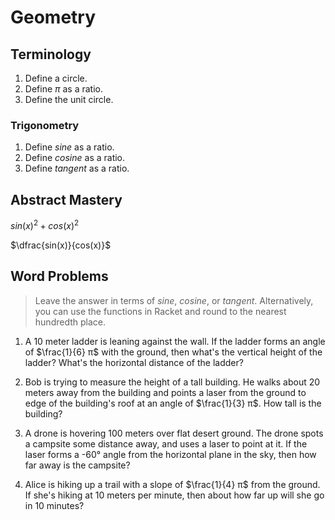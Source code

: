 # Geometry

## Terminology

1. Define a circle.
2. Define $π$ as a ratio.
3. Define the unit circle.

### Trigonometry

1. Define $sine$ as a ratio.
2. Define $cosine$ as a ratio.
3. Define $tangent$ as a ratio.

## Abstract Mastery

$sin(x)^2 + cos(x)^2$

$\dfrac{sin(x)}{cos(x)}$ 

## Word Problems

> Leave the answer in terms of $sine$, $cosine$, or $tangent$. Alternatively,
> you can use the functions in Racket and round to the nearest hundredth place.

1. A 10 meter ladder is leaning against the wall. If the ladder forms an angle of 
   $\frac{1}{6} π$ with the ground, then what's the vertical height of the ladder?
   What's the horizontal distance of the ladder?

2. Bob is trying to measure the height of a tall building. He walks about 20 meters
   away from the building and points a laser from the ground to edge of the 
   building's roof at an angle of $\frac{1}{3} π$. How tall is the building?

3. A drone is hovering 100 meters over flat desert ground. The drone spots a 
   campsite some distance away, and uses a laser to point at it. If the laser forms 
   a -60° angle from the horizontal plane in the sky, then how far away is the 
   campsite?

4. Alice is hiking up a trail with a slope of $\frac{1}{4} π$ from the ground. 
   If she's hiking at 10 meters per minute, then about how far up will she go in 
   10 minutes?

